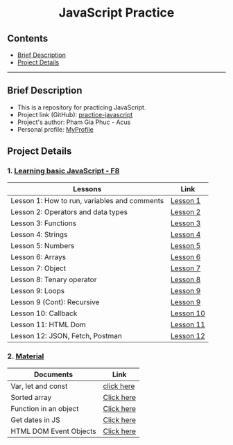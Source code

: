 <h1 align="center">JavaScript Practice</h1>

## Contents
- [Brief Description](#brief-description)
- [Project Details](#project-details)

---
## Brief Description
- This is a repository for practicing JavaScript.
- Project link (GitHub): [practice-javascript](https://github.com/phamgiaphuc/practice-javascript)
- Project's author: Pham Gia Phuc - Acus
- Personal profile: [MyProfile](https://github.com/phamgiaphuc)

## Project Details
### 1. [Learning basic JavaScript - F8](./basic-javascript-f8/)

| Lessons | Link |
|--------|------|
| Lesson 1: How to run, variables and comments | [Lesson 1](./basic-javascript-f8/lesson_1/README.md) |
| Lesson 2: Operators and data types | [Lesson 2](./basic-javascript-f8/lesson_2/README.md) |
| Lesson 3: Functions | [Lesson 3](./basic-javascript-f8/lesson_3/README.md) |
| Lesson 4: Strings | [Lesson 4](./basic-javascript-f8/lesson_4/README.md) |
| Lesson 5: Numbers | [Lesson 5](./basic-javascript-f8/lesson_5/README.md) |
| Lesson 6: Arrays | [Lesson 6](./basic-javascript-f8/lesson_6/README.md) |
| Lesson 7: Object | [Lesson 7](./basic-javascript-f8/lesson_7/README.md) |
| Lesson 8: Tenary operator | [Lesson 8](./basic-javascript-f8/lesson_8/README.md) |
| Lesson 9: Loops | [Lesson 9](./basic-javascript-f8/lesson_9/README.md) |
| Lesson 9 (Cont): Recursive | [Lesson 9](./basic-javascript-f8/lesson_9/recursive.js) |
| Lesson 10: Callback | [Lesson 10](./basic-javascript-f8/lesson_10/main.js) |
| Lesson 11: HTML Dom | [Lesson 11](./basic-javascript-f8/lesson_11/getElement1.js) |
| Lesson 12: JSON, Fetch, Postman | [Lesson 12](./basic-javascript-f8/lesson_12/README.md) |

### 2. [Material](./basic-javascript-f8/material/)

| Documents | Link |
|--------|------|
| Var, let and const | [click here](./basic-javascript-f8/material/VarLetConst.md) |
| Sorted array | [Click here](./basic-javascript-f8/lesson_6/sortArray.js) |
| Function in an object | [Click here](./basic-javascript-f8/lesson_7/FunctionInObject.md) |
| Get dates in JS | [Click here](./basic-javascript-f8/lesson_7/getDatesInJS.png) |
| HTML DOM Event Objects | [Click here](./basic-javascript-f8/material/HTML%20DOM%20Event%20Object.pdf) |
